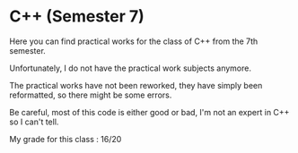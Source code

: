 # C++ (Semester 7)

Here you can find practical works for the class of C++ from the 7th semester.

Unfortunately, I do not have the practical work subjects anymore.

The practical works have not been reworked, they have simply been reformatted, so there might be some errors.

Be careful, most of this code is either good or bad, I'm not an expert in C++ so I can't tell.

My grade for this class : 16/20